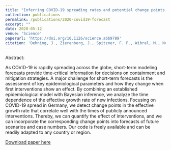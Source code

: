 ```yaml
---
title: "Inferring COVID-19 spreading rates and potential change points for case number forecasts"
collection: publications
permalink: /publications/2020-covid19-forecast
excerpt: ""
date: 2020-05-12
venue: 'Science'
paperurl: 'https://doi.org/10.1126/science.abb9789'
citation: 'Dehning, J., Zierenberg, J., Spitzner, F. P., Wibral, M., Neto, J. P., Wilczek, M., & Priesemann, V. (2020). Inferring change points in the spread of COVID-19 reveals the effectiveness of interventions. Science, 15,eabb9789'
---
```

Abstract:

As COVID-19 is rapidly spreading across the globe, short-term modeling forecasts provide time-critical information for decisions on containment and mitigation strategies. A major challenge for short-term forecasts is the assessment of key epidemiological parameters and how they change when first interventions show an effect. By combining an established epidemiological model with Bayesian inference, we analyze the time dependence of the effective growth rate of new infections. Focusing on COVID-19 spread in Germany, we detect change points in the effective growth rate that correlate well with the times of publicly announced interventions. Thereby, we can quantify the effect of interventions, and we can incorporate the corresponding change points into forecasts of future scenarios and case numbers. Our code is freely available and can be readily adapted to any country or region.

[Download paper here](https://doi.org/10.1126/science.abb9789)